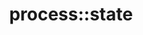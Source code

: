 ---
layout: method
title: process::state
tags: [library]
full-name: process::state
pure-name: state
declaration: state
description: |
  This method must return the current state of the await-process. 

  If `process_state_scheduled.first` is `process_state::yield` and the timepoint `process_state_scheduled.second` is in the past, then `yield()` will be called as next action on the process. 

  If `process_state_scheduled.first` is `process_state::yield` and the timepoint `process_state_scheduled.second` is in the now or in the future, then `yield()` then a timer will be started that triggers a call to `yield()` when the timer expires.

  If `process_state_scheduled.first` is `process_state::await` and the timepoint in `process_state_scheduled.second` is in the past or now then `yield()` will be called as next action on the process. 

  If `process_state_scheduled.first` is `process_state::await` and the timepoint in `process_state_scheduled.second` is in in the future then and a timer with this timeout is started. `yield()` will be called when the timer has expired and no new value has arrived. The timer will be cancelled in the later case.
entities:
  - kind: methods
    list:
      - name: process::state
        pure-name: state
        declaration: process_state_scheduled state() const
        description: This method must return the state of the process. Subsequent calls without an intermittend `await()`, `close()` or `yield()` must return the same values. Otherwise the result is undefined.
  - kind: parameters
  - kind: result
    description: the `process_state_scheduled` state
---